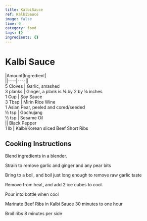 ```yaml
---
title: KalbiSauce
ref: KalbiSauce
image: false
time: 0
category: food
tags: {}
ingredients: {}
---
```

# Kalbi Sauce  
  
|Amount|Ingredient|  
||----|----||  
5 Cloves | Garlic, smashed  
3 planks | Ginger, a plank is ¾ by 2 by ⅛ inches  
1 Cup | Soy Sauce  
3 Tbsp | Mirin Rice Wine  
1 Asian Pear, peeled and cored/seeded  
½ tsp | Gochujang  
½ tsp | Sesame Oil  
|| Black Pepper  
1 lb | Kalbi/Korean sliced Beef Short Ribs  
  
## Cooking Instructions  
Blend ingredients in a blender.  
  
Strain to remove garlic and ginger and any pear bits  
  
Bring to a boil, and boil just long enough to remove raw garlic taste  
  
Remove from heat, and add 2 ice cubes to cool.  
  
Pour into bottle when cool  
  
Marinate Beef Ribs in Kalbi Sauce 30 minutes to one hour  
  
Broil ribs 8 minutes per side  
  